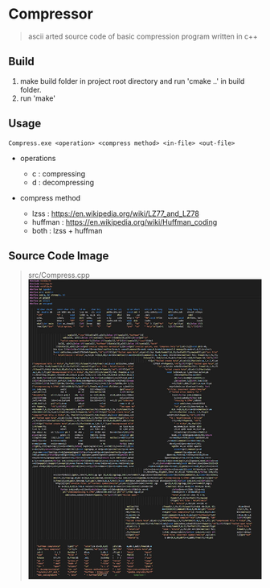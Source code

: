 # Compressor
> ascii arted source code of basic compression program written in c++

## Build
1. make build folder in project root directory and run 'cmake ..' in build folder.
2. run 'make'

## Usage
    Compress.exe <operation> <compress method> <in-file> <out-file>

* operations
  * c : compressing
  * d : decompressing

* compress method
  * lzss : <https://en.wikipedia.org/wiki/LZ77_and_LZ78>
  * huffman : <https://en.wikipedia.org/wiki/Huffman_coding>
  * both : lzss + huffman

## Source Code Image
>src/Compress.cpp
![Alt text](codeimg.jpg)